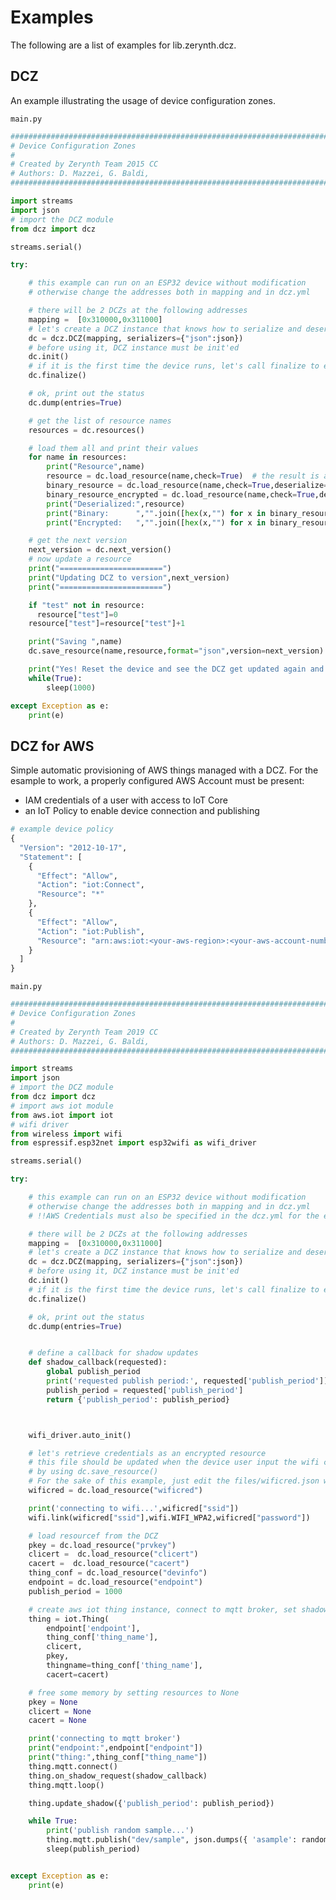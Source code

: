# Examples

The following are a list of examples for lib.zerynth.dcz.

## DCZ


An example illustrating the usage of device configuration zones.



```main.py```

```python
################################################################################
# Device Configuration Zones
#
# Created by Zerynth Team 2015 CC
# Authors: D. Mazzei, G. Baldi,
###############################################################################

import streams
import json
# import the DCZ module
from dcz import dcz

streams.serial()

try:

    # this example can run on an ESP32 device without modification
    # otherwise change the addresses both in mapping and in dcz.yml

    # there will be 2 DCZs at the following addresses
    mapping =  [0x310000,0x311000]
    # let's create a DCZ instance that knows how to serialize and deserialize json
    dc = dcz.DCZ(mapping, serializers={"json":json})
    # before using it, DCZ instance must be init'ed
    dc.init()
    # if it is the first time the device runs, let's call finalize to encrypt resources if needed
    dc.finalize()

    # ok, print out the status
    dc.dump(entries=True)

    # get the list of resource names
    resources = dc.resources()

    # load them all and print their values
    for name in resources:
        print("Resource",name)
        resource = dc.load_resource(name,check=True)  # the result is a Python object!
        binary_resource = dc.load_resource(name,check=True,deserialize=False)
        binary_resource_encrypted = dc.load_resource(name,check=True,deserialize=False,decrypt=False)
        print("Deserialized:",resource)
        print("Binary:      ","".join([hex(x,"") for x in binary_resource]))
        print("Encrypted:   ","".join([hex(x,"") for x in binary_resource_encrypted]))

    # get the next version
    next_version = dc.next_version()
    # now update a resource
    print("=======================")
    print("Updating DCZ to version",next_version)
    print("=======================")

    if "test" not in resource:
      resource["test"]=0
    resource["test"]=resource["test"]+1

    print("Saving ",name)
    dc.save_resource(name,resource,format="json",version=next_version)

    print("Yes! Reset the device and see the DCZ get updated again and again...")
    while(True):
        sleep(1000)

except Exception as e:
    print(e)

```
## DCZ for AWS


Simple automatic provisioning of AWS things managed with a DCZ. For the esample to work, a properly configured AWS Account must be present:

* IAM credentials of a user with access to IoT Core
* an IoT Policy to enable device connection and publishing


```py
# example device policy
{
  "Version": "2012-10-17",
  "Statement": [
    {
      "Effect": "Allow",
      "Action": "iot:Connect",
      "Resource": "*"
    },
    {
      "Effect": "Allow",
      "Action": "iot:Publish",
      "Resource": "arn:aws:iot:<your-aws-region>:<your-aws-account-number>:topic/dev/sample"
    }
  ]
}

```



```main.py```

```python
################################################################################
# Device Configuration Zones
#
# Created by Zerynth Team 2019 CC
# Authors: D. Mazzei, G. Baldi,
###############################################################################

import streams
import json
# import the DCZ module
from dcz import dcz
# import aws iot module
from aws.iot import iot
# wifi driver
from wireless import wifi
from espressif.esp32net import esp32wifi as wifi_driver

streams.serial()

try:

    # this example can run on an ESP32 device without modification
    # otherwise change the addresses both in mapping and in dcz.yml
    # !!AWS Credentials must also be specified in the dcz.yml for the example to work!!

    # there will be 2 DCZs at the following addresses
    mapping =  [0x310000,0x311000]
    # let's create a DCZ instance that knows how to serialize and deserialize json
    dc = dcz.DCZ(mapping, serializers={"json":json})
    # before using it, DCZ instance must be init'ed
    dc.init()
    # if it is the first time the device runs, let's call finalize to encrypt resources if needed
    dc.finalize()

    # ok, print out the status
    dc.dump(entries=True)


    # define a callback for shadow updates
    def shadow_callback(requested):
        global publish_period
        print('requested publish period:', requested['publish_period'])
        publish_period = requested['publish_period']
        return {'publish_period': publish_period}



    wifi_driver.auto_init()

    # let's retrieve credentials as an encrypted resource
    # this file should be updated when the device user input the wifi credentials
    # by using dc.save_resource()
    # For the sake of this example, just edit the files/wificred.json with your credentials
    wificred = dc.load_resource("wificred")

    print('connecting to wifi...',wificred["ssid"])
    wifi.link(wificred["ssid"],wifi.WIFI_WPA2,wificred["password"])

    # load resourcef from the DCZ
    pkey = dc.load_resource("prvkey")
    clicert =  dc.load_resource("clicert")
    cacert =  dc.load_resource("cacert")
    thing_conf = dc.load_resource("devinfo")
    endpoint = dc.load_resource("endpoint")
    publish_period = 1000

    # create aws iot thing instance, connect to mqtt broker, set shadow update callback and start mqtt reception loop
    thing = iot.Thing(
        endpoint['endpoint'],
        thing_conf['thing_name'],
        clicert,
        pkey,
        thingname=thing_conf['thing_name'],
        cacert=cacert)

    # free some memory by setting resources to None
    pkey = None
    clicert = None
    cacert = None

    print('connecting to mqtt broker')
    print("endpoint:",endpoint["endpoint"])
    print("thing:",thing_conf["thing_name"])
    thing.mqtt.connect()
    thing.on_shadow_request(shadow_callback)
    thing.mqtt.loop()

    thing.update_shadow({'publish_period': publish_period})

    while True:
        print('publish random sample...')
        thing.mqtt.publish("dev/sample", json.dumps({ 'asample': random(0,10) }))
        sleep(publish_period)


except Exception as e:
    print(e)

```
